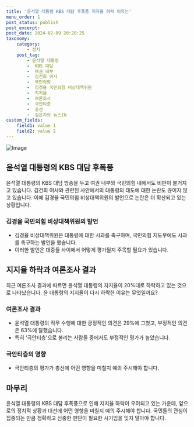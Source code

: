 ```yaml
---
title: '윤석열 대통령 KBS 대담 후폭풍 지지율 하락 이유는'
menu_order: 1
post_status: publish
post_excerpt: 
post_date: 2024-02-09 20:20:25
taxonomy:
    category:
        - 정치
    post_tag:
        - 윤석열 대통령
        -  KBS 대담
        -  여권 내부
        -  김건희 여사
        -  국민의힘
        -  김경율 국민의힘 비상대책위원
        -  지지율
        -  여론조사
        -  극안티층
        -  총선
        -  김은지의 뉴스IN
custom_fields:
    field1: value 1
    field2: value 2
---
```


![Image](https://imgnews.pstatic.net/image/308/2024/02/09/0000034272_001_20240209180701307.jpg?type=w647)

## 윤석열 대통령의 KBS 대담 후폭풍
윤석열 대통령의 KBS 대담 방송을 두고 여권 내부와 국민의힘 내에서도 비판이 불거지고 있습니다. 김건희 여사와 관련된 사안에서의 대통령의 태도에 대한 논란도 끊이지 않고 있습니다. 이에 김경율 국민의힘 비상대책위원의 발언으로 논란은 더 확산되고 있는 상황입니다.
### 김경율 국민의힘 비상대책위원의 발언
- 김경율 비상대책위원은 대통령에 대한 사과를 촉구하며, 국민의힘 지도부에도 사과를 촉구하는 발언을 했습니다.
- 이러한 발언은 대중들 사이에서 어떻게 평가될지 주목할 필요가 있습니다.
## 지지율 하락과 여론조사 결과
최근 여론조사 결과에 따르면 윤석열 대통령의 지지율이 20%대로 하락하고 있는 것으로 나타났습니다. 윤 대통령의 지지율이 다시 하락한 이유는 무엇일까요?
### 여론조사 결과
- 윤석열 대통령의 직무 수행에 대한 긍정적인 의견은 29%에 그쳤고, 부정적인 의견은 63%에 달했습니다.
- 특히 '극안티층'으로 불리는 사람들 중에서도 부정적인 평가가 높았습니다.
### 극안티층의 영향
- 극안티층의 평가가 총선에 어떤 영향을 미칠지 예의 주시해야 합니다.
## 마무리
윤석열 대통령의 KBS 대담 후폭풍으로 인해 지지율 하락이 우려되고 있는 가운데, 앞으로의 정치적 상황과 대선에 어떤 영향을 미칠지 예의 주시해야 합니다. 국민들의 관심이 집중되는 만큼 정확하고 신중한 판단이 필요한 시기임을 잊지 말아야 합니다.

